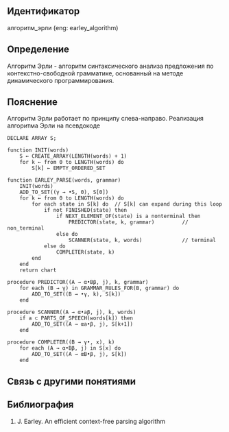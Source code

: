 ## Идентификатор

алгоритм_эрли (eng: earley_algorithm)

## Определение

Алгоритм Эрли - алгоритм синтаксического анализа предложения по контекстно-свободной грамматике, основанный на методе динамического программирования.

## Пояснение

Алгоритм Эрли работает по принципу слева-направо.
Реализация алгоритма Эрли на псевдокоде

~~~Pseudocode
DECLARE ARRAY S;

function INIT(words)
    S ← CREATE_ARRAY(LENGTH(words) + 1)
    for k ← from 0 to LENGTH(words) do
        S[k] ← EMPTY_ORDERED_SET

function EARLEY_PARSE(words, grammar)
    INIT(words)
    ADD_TO_SET((γ → •S, 0), S[0])
    for k ← from 0 to LENGTH(words) do
        for each state in S[k] do  // S[k] can expand during this loop
            if not FINISHED(state) then
                if NEXT_ELEMENT_OF(state) is a nonterminal then
                    PREDICTOR(state, k, grammar)         // non_terminal
                else do
                    SCANNER(state, k, words)             // terminal
            else do
                COMPLETER(state, k)
        end
    end
    return chart

procedure PREDICTOR((A → α•Bβ, j), k, grammar)
    for each (B → γ) in GRAMMAR_RULES_FOR(B, grammar) do
        ADD_TO_SET((B → •γ, k), S[k])
    end

procedure SCANNER((A → α•aβ, j), k, words)
    if a ⊂ PARTS_OF_SPEECH(words[k]) then
        ADD_TO_SET((A → αa•β, j), S[k+1])
    end

procedure COMPLETER((B → γ•, x), k)
    for each (A → α•Bβ, j) in S[x] do
        ADD_TO_SET((A → αB•β, j), S[k])
    end
~~~

## Связь с другими понятиями

## Библиография

1. J. Earley. An efficient context-free parsing algorithm